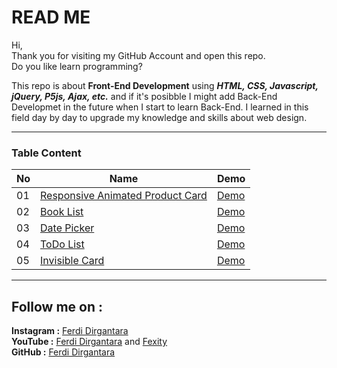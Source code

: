 # **READ ME**

Hi,  
Thank you for visiting my GitHub Account and open this repo.  
Do you like learn programming?  

This repo is about **Front-End Development** using **_HTML, CSS, Javascript, jQuery, P5js, Ajax, etc._** and if it's posibble I might add Back-End Developmet in the future when I start to learn Back-End. I learned in this field day by day to upgrade my knowledge and skills about web design.

***

### **Table Content**

No | Name | Demo |
---|--- | --- |
01 | [Responsive Animated Product Card](01_AnimatedProductCard) | [Demo](https://fdirgaa.github.io/Learn-Web-Development/01_AnimatedProductCard/) |
02 | [Book List](02_BookLists) | [Demo](https://fdirgaa.github.io/Learn-Web-Development/02_BookLists/) |
03 | [Date Picker](03_DatePicker) | [Demo](https://fdirgaa.github.io/Learn-Web-Development/03_DatePicker/) |
04 | [ToDo List](04_ToDoList) | [Demo](https://fdirgaa.github.io/Learn-Web-Development/04_ToDoList/) |
05 | [Invisible Card](05_InvisibleCard) | [Demo](https://fdirgaa.github.io/Learn-Web-Development/05_InvisibleCard/) |

---

## **Follow me on :**  
**Instagram :** [Ferdi Dirgantara](https://www.instagram.com/iamferdidirgantara)  
**YouTube :** [Ferdi Dirgantara](https://www.youtube.com/channel/UCeaggiYCZtYIbXNcZbecFHg) and [Fexity](https://www.youtube.com/user/FerdiDirgantara)  
**GitHub :** [Ferdi Dirgantara](https://www.github.com/fdirgaa)